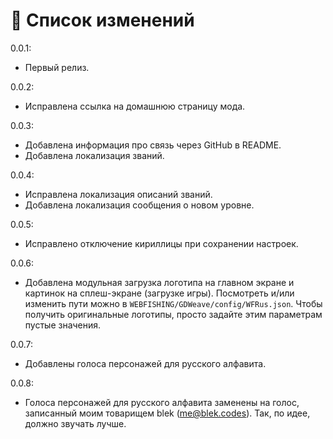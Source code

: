 # 📃 Список изменений

0.0.1:

- Первый релиз.

0.0.2:

- Исправлена ссылка на домашнюю страницу мода.

0.0.3:

- Добавлена информация про связь через GitHub в README.
- Добавлена локализация званий.

0.0.4:

- Исправлена локализация описаний званий.
- Добавлена локализация сообщения о новом уровне.

0.0.5:

- Исправлено отключение кириллицы при сохранении настроек.

0.0.6:

- Добавлена модульная загрузка логотипа на главном экране и картинок на сплеш-экране (загрузке игры). Посмотреть и/или изменить пути можно в `WEBFISHING/GDWeave/config/WFRus.json`. Чтобы получить оригинальные логотипы, просто задайте этим параметрам пустые значения.

0.0.7:

- Добавлены голоса персонажей для русского алфавита.

0.0.8:

- Голоса персонажей для русского алфавита заменены на голос, записанный моим товарищем blek (<me@blek.codes>). Так, по идее, должно звучать лучше.
